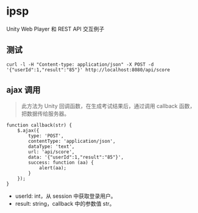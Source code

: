 ipsp
====

Unity Web Player 和 REST API 交互例子

## 测试

    curl -l -H "Content-type: application/json" -X POST -d '{"userId":1,"result":"85"}' http://localhost:8080/api/score
    
## ajax 调用
> 此方法为 Unity 回调函数，在生成考试结果后，通过调用 callback 函数，把数据传给服务器。

    function callback(str) {
	    $.ajax({
	        type: 'POST',
	        contentType: 'application/json',
	        dataType: 'text',
	        url: 'api/score',
	        data: '{"userId":1,"result":"85"}',
	        success: function (aa) {
	            alert(aa);
	        }
	    });
	}
    
* userId: int，从 session 中获取登录用户。
* result: string，callback 中的参数值 str。    
